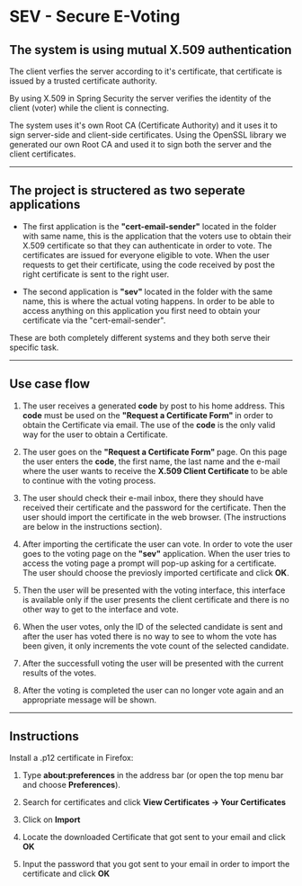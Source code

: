 # SEV - Secure E-Voting

## The system is using mutual X.509 authentication

The client verfies the server according to it's certificate, that certificate is issued by a trusted certificate authority.

By using X.509 in Spring Security the server verifies the identity of the client (voter) while the client is connecting.

The system uses it's own Root CA (Certificate Authority) and it uses it to sign server-side and client-side certificates. Using the OpenSSL library we generated our own Root CA and used it to sign both the server and the client certificates.

---

## The project is structered as two seperate applications

- The first application is the <strong>"cert-email-sender"</strong> located in the folder with same name, this is the application that the voters use to obtain their X.509 certificate so that they can authenticate in order to vote.
The certificates are issued for everyone eligible to vote. When the user requests to get their certificate, using the code received by post the right certificate is sent to the right user.

- The second application is <strong> "sev" </strong> located in the folder with the same name, this is where the actual voting happens. In order to be able to access anything on this application you first need to obtain your certificate via the "cert-email-sender".

These are both completely different systems and they both serve their specific task. 

---

## Use case flow

1. The user receives a generated <strong>code</strong> by post to his home address. This <strong>code</strong> must be used on the <strong> "Request a Certificate Form" </strong> in order to obtain the Certificate via email. The use of the <strong>code</strong> is the only valid way for the user to obtain a Certificate.

2. The user goes on the <strong> "Request a Certificate Form" </strong> page. On this page the user enters the <strong>code</strong>, the first name, the last name and the e-mail where the user wants to receive the <strong>X.509 Client Certificate </strong> to be able to continue with the voting process.

3. The user should check their e-mail inbox, there they should have received their certificate and the password for the certificate. Then the user should import the certificate in the web browser. (The instructions are below in the instructions section).
 
4. After importing the certificate the user can vote. In order to vote the user goes to the voting page on the <strong>"sev"</strong> application. When the user tries to access the voting page a prompt will pop-up asking for a certificate. The user should choose the previosly imported certificate and click <strong>OK</strong>.

5. Then the user will be presented with the voting interface, this interface is available only if the user presents the client certificate and there is no other way to get to the interface and vote. 

6. When the user votes, only the ID of the selected candidate is sent and after the user has voted there is no way to see to whom the vote has been given, it only increments the vote count of the selected candidate.

7. After the successfull voting the user will be presented with the current results of the votes.

8. After the voting is completed the user can no longer vote again and an appropriate message will be shown.

---
## Instructions

Install a .p12 certificate in Firefox:

1. Type <strong>about:preferences</strong> in the address bar (or open the top menu bar and choose <strong>Preferences</strong>).

2. Search for certificates and click <strong>View Certificates -> Your Certificates </strong>

3. Click on <strong>Import</strong>

4. Locate the downloaded Certificate that got sent to your email and click <strong>OK</strong>

5. Input the password that you got sent to your email in order to import the certificate and click <strong>OK</strong>





